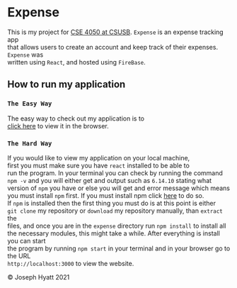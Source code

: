 # Expense

This is my project for [CSE 4050 at CSUSB](#). `Expense` is an expense tracking app \
that allows users to create an account and keep track of their expenses. `Expense` was \
written using `React`, and hosted using `FireBase`.

## How to run my application

### `The Easy Way`

The easy way to check out my application is to \
[click here](http://localhost:3000) to view it in the browser.

### `The Hard Way`

If you would like to view my application on your local machine, \
first you must make sure you have `react` installed to be able to \
run the program. In your terminal you can check by running the command \
`npm -v` and you will either get and output such as `6.14.10` stating what \
version of `npm` you have or else you will get and error message which means \
you must install `npm` first. If you must install npm click [here](https://nodejs.org/en/) to do so. \
If `npm` is installed then the first thing you must do is at this point is either \
`git clone` my repository or `download` my repository manually, than `extract` the \
files, and once you are in the `expense` directory run `npm install` to install all \
the necessary modules, this might take a while. After everything is install you can start \
the program by running `npm start` in your terminal and in your browser go to the URL \
`http://localhost:3000` to view the website.

&copy; Joseph Hyatt 2021
